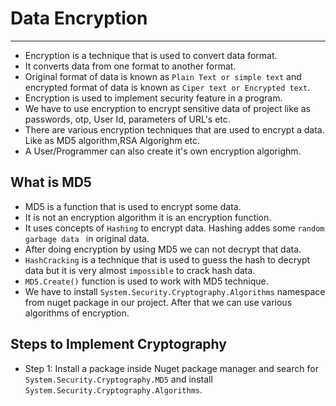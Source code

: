 # Data Encryption
-------------------
* Encryption is a technique that is used to convert data format.
* It converts data from one format to another format.
* Original format of data is known as `Plain Text or simple text` and encrypted format of data is known as `Ciper text or Encrypted text`.
* Encryption is used to implement security feature in a program.
* We have to use encryption to encrypt sensitive data of project like as passwords, otp, User Id, parameters of URL's etc.
* There are various encryption techniques that are used to encrypt a data. Like as MD5 algorithm,RSA Algorighm etc.
* A User/Programmer can also create it's own encryption algorighm.

## What is MD5
* MD5 is a function that is used to encrypt some data.
* It is not an encryption algorithm it is an encryption function.
* It uses concepts of `Hashing` to encrypt data. Hashing addes some `random garbage data ` in original data.
* After doing encryption by using MD5 we can not decrypt that data.
* `HashCracking` is a technique that is used to guess the hash to decrypt data but it is very almost `impossible` to crack hash data.
* `MD5.Create()` function is used to work with MD5 technique.
* We have to install `System.Security.Cryptography.Algorithms` namespace from nuget package in our project. After that we can use various algorithms of encryption.

## Steps to Implement Cryptography
* Step 1: Install a package inside Nuget package manager and search for `System.Security.Cryptography.MD5` and install `System.Security.Cryptography.Algorithms`.


